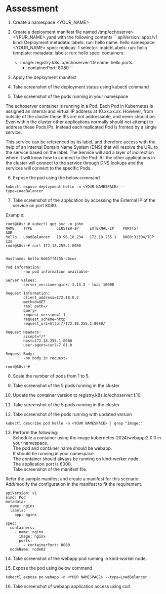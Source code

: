 # Assessment 

1. Create a namespace <YOUR_NAME>

2. Create a deployment manifest file named /tmp/echoserver-<YPUR_NAME>.yaml with the following contents
``
apiVersion: apps/v1
kind: Deployment
metadata:
  labels:
    run: hello
  name: hello
  namespace: <YOUR_NAME>
spec:
  replicas: 1
  selector:
    matchLabels:
      run: hello
  template:
    metadata:
      labels:
        run: hello
    spec:
      containers:
      - image: registry.k8s.io/echoserver:1.9
        name: hello
        ports:
        - containerPort: 8080
``

3. Apply the deployment manifest

4. Take screenshot of the deployment status using kubectl command 

5. Take screenshot of the pods running in your namespace 

The echoserver container is running in a Pod. Each Pod in Kubernetes is assigned an internal and virtual IP address at 10.xx.xx.xx. However, from outside of the cluster these IPs are not addressable, and never should be. Even within the cluster other applications normally should not attempt to address these Pods IPs. Instead each replicated Pod is fronted by a single service.  

This service can be referenced by its label, and therefore access with the help of an internal Domain Name System (DNS) that will resolve the URL to the service based on the label. The Service will add a layer of indirection where it will know how to connect to the Pod. All the other applications in the cluster will connect to the service through DNS lookups and the services will connect to the specific Pods.  

6. Expose the pod using the below command 
```
kubectl expose deployment hello -n <YOUR NAMESPACE> --type=LoadBalancer
```
7. Take screenshot of the application by accessing the External IP of the service on port 8080.

Example:
```
root@k8s:~# kubectl get svc -n john 
NAME    TYPE           CLUSTER-IP     EXTERNAL-IP    PORT(S)          AGE
hello   LoadBalancer   10.96.18.234   172.18.255.1   8080:31304/TCP   12s
root@k8s:~# curl 172.18.255.1:8080 


Hostname: hello-6d65ff4755-c6cws

Pod Information:
        -no pod information available-

Server values:
        server_version=nginx: 1.13.3 - lua: 10008

Request Information:
        client_address=172.18.0.2
        method=GET
        real path=/
        query=
        request_version=1.1
        request_scheme=http
        request_uri=http://172.18.255.1:8080/

Request Headers:
        accept=*/*
        host=172.18.255.1:8080
        user-agent=curl/7.81.0

Request Body:
        -no body in request-

root@k8s:~# 
```
8. Scale the number of pods from 1 to 5. 

9. Take screenshot of the 5 pods running in the cluster 

10. Update the container version to registry.k8s.io/echoserver:1.10. 

11. Take screenshot of the 5 pods running in the cluster 

12. Take screenshot of the pods running with updated version
```
kubectl describe pod hello -n <YOUR NAMESPACE> | grep "Image:"
```

13. Perform the following:  
Schedule a container using the image kubernetes-2024/webapp:2.0.0 in your namespace.  
The pod and container name should be webapp.  
It should be running in your namespace.  
The container should always be running on kind-werker node.  
The application port is 6000.  
Take screenshot of the manifest file.  

Refer the sample manifest and create a manifest for this scenario. Add/modify the configuration in the manifest to fit the requirement.  
```
apiVersion: v1
kind: Pod
metadata:
  name: nginx
  labels: 
    app: nginx

spec:
  containers:
    - name: nginx
      image: nginx
      ports:
        - containerPort: 8080
  nodeName: node02
```

14. Take screenshot of the webapp pod running in kind-worker node.  

15. Expose the pod using below command  
```
kubectl expose po webapp -n <YOUR NAMESPACE> --type=LoadBalancer 
```

16. Take screenshot of webapp application access using curl 


